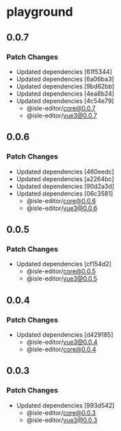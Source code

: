# playground

## 0.0.7

### Patch Changes

- Updated dependencies [61f5344]
- Updated dependencies [6a06ba3]
- Updated dependencies [9bd62bb]
- Updated dependencies [4ea8b24]
- Updated dependencies [4c54e79]
  - @isle-editor/core@0.0.7
  - @isle-editor/vue3@0.0.7

## 0.0.6

### Patch Changes

- Updated dependencies [460eedc]
- Updated dependencies [a2264bc]
- Updated dependencies [90d2a3d]
- Updated dependencies [06c3581]
  - @isle-editor/core@0.0.6
  - @isle-editor/vue3@0.0.6

## 0.0.5

### Patch Changes

- Updated dependencies [cf154d2]
  - @isle-editor/core@0.0.5
  - @isle-editor/vue3@0.0.5

## 0.0.4

### Patch Changes

- Updated dependencies [d429185]
  - @isle-editor/vue3@0.0.4
  - @isle-editor/core@0.0.4

## 0.0.3

### Patch Changes

- Updated dependencies [993d542]
  - @isle-editor/core@0.0.3
  - @isle-editor/vue3@0.0.3
